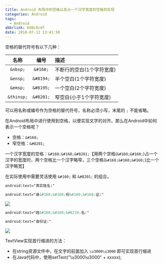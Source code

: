 ```yaml
---
title: Android 布局中的空格以及占一个汉字宽度的空格的实现
categories: Android
tags:
  - Android
abbrlink: 6d0c8cdf
date: 2018-07-12 13:41:50
---
```


空格的替代符号有以下几种：

| 名称       | 编号       | 描述                      |
| :--------: | :--------: | :------------------------ |
| `&nbsp;`   | `&#160;`   | 不断行的空白(1个字符宽度) |
| `&ensp;`   | `&#8194;`  | 半个空白(1个字符宽度)     |
| `&emsp;`   | `&#8195;`  | 一个空白(2个字符宽度)     |
| `&thinsp;` | `&#8201;`  | 窄空白(小于1个字符宽度)   |

可以用名称或编号作为空格的替代符号，名称必须小写，末尾的 `;` 不能省略。

在Android布局中进行使用到空格，以便实现文字的对齐。那么在Android中如何表示一个空格呢？

 - 空格：`&#160;`
 - 窄空格：`&#8201;`

一个汉字宽度的空格：`&#160;&#160;&#8201;`【用两个空格(`&#160;&#160;`)占一个汉字的宽度时，两个空格比一个汉字略窄，三个空格(`&#160;&#160;&#160;`)比一个汉字略宽】

在实际使用中需要灵活使用 `&#160;` 和 `&#8201;` 的组合。

```xml		
android:text="真实姓名:" 		
```
```xml	
android:text="身&#160;&#160;份&#160;&#160;证:"
```
![](https://user-gold-cdn.xitu.io/2018/7/18/164ab2682bfdfa83?w=80&h=80&f=png&s=2866)

```xml		
android:text="姓&#160;&#160;&#8210;名:"		
```
```xml	
android:text="身份证:"
```
![](https://user-gold-cdn.xitu.io/2018/7/18/164ab26a8cf1f7c8?w=63&h=82&f=png&s=2264)

TextView实现首行缩进的方法：

 - 在string资源文件中，在文字的前面加入 `\u3000\u3000` 即可实现首行缩进
 - 在Java代码中，使用setText("\u3000\u3000" + xxxxx);

